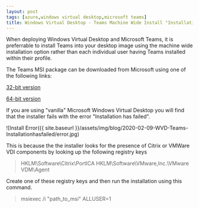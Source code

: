 ```yaml
---
layout: post
tags: [azure,windows virtual desktop,microsoft teams]
title: Windows Virtual Desktop - Teams Machine Wide Install "Installation has failed"
---
```


When deploying Windows Virtual Desktop and Microsoft Teams, it is preferrable to install Teams into your desktop image using the machine wide installation option rather than each individual user having Teams installed within their profile.

The Teams MSI package can be downloaded from Microsoft using one of the following links: 

[32-bit version](https://teams.microsoft.com/downloads/desktopurl?env=production&plat=windows&download=true&managedInstaller=true )

[64-bit version](https://teams.microsoft.com/downloads/desktopurl?env=production&plat=windows&download=true&managedInstaller=true&arch=x64)

If you are using "vanilla" Microsoft Windows Virtual Desktop you will find that the installer fails with the error "Installation has failed". 

![Install Error({{ site.baseurl }}/assets/img/blog/2020-02-09-WVD-Teams-Installationhasfailed/error.jpg)

This is because the the installer looks for the presence of Citrix or VMWare VDI components by looking up the following registry keys

> HKLM\Software\Citrix\PortICA
> HKLM\Software\VMware,Inc.\VMware VDM\Agent

Create one of these registry keys and then run the installation using this command.

> msiexec /i "path_to_msi" ALLUSER=1













